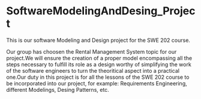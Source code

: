 # SoftwareModelingAndDesing_Project
This is our software Modeling and Design project for the SWE 202 course.

Our group has choosen the Rental Management System topic for our project.We will ensure the creation of a proper model encompassing all the steps necessary to fulfill its role as a design worthy of simplifying the work of the software engineers to turn the theoritical aspect into a practical one.Our duty in this project is for all the lessons of the SWE 202 course to be incorporated into our project, for example: Requirements Engineering, different Modelings, Desing Patterns, etc.
